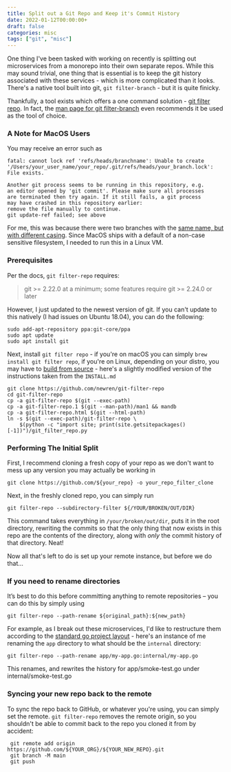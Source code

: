 ```yaml
---
title: Split out a Git Repo and Keep it's Commit History
date: 2022-01-12T00:00:00+
draft: false
categories: misc
tags: ["git", "misc"]
---
```


One thing I've been tasked with working on recently is splitting out microservices from a monorepo into their own separate repos. While this may sound trivial, one thing that is essential is to keep the git history associated with these services - which is more complicated than it looks. There's a native tool built into git, `git filter-branch` - but it is quite finicky.

Thankfully, a tool exists which offers a one command solution - [git filter repo](https://github.com/newren/git-filter-repo). In fact, the [man page for git filter-branch](https://git-scm.com/docs/git-filter-branch) even recommends it be used as the tool of choice.

### A Note for MacOS Users

You may receive an error such as 

```
fatal: cannot lock ref 'refs/heads/branchname': Unable to create '/Users/your_user_name/your_repo/.git/refs/heads/your_branch.lock': File exists.

Another git process seems to be running in this repository, e.g.
an editor opened by 'git commit'. Please make sure all processes
are terminated then try again. If it still fails, a git process
may have crashed in this repository earlier:
remove the file manually to continue.
git update-ref failed; see above
```

For me, this was because there were two branches with the [same name, but with different casing](https://github.com/newren/git-filter-repo/issues/48). Since MacOS ships with a default of a non-case sensitive filesystem, I needed to run this in a Linux VM. 

### Prerequisites

Per the docs, `git filter-repo` requires:

> git >= 2.22.0 at a minimum; some features require git >= 2.24.0 or later

However, I just updated to the newest version of git. If you can't update to this natively (I had issues on Ubuntu 18.04), you can do the following:

```
sudo add-apt-repository ppa:git-core/ppa
sudo apt update
sudo apt install git
```

Next, install `git filter repo` - if you're on macOS you can simply `brew install git filter repo`, if you're on Linux, depending on your distro, you may have to [build from source](https://github.com/newren/git-filter-repo/blob/main/INSTALL.md) - here's a slightly modified version of the instructions taken from the `INSTALL.md`

```
git clone https://github.com/newren/git-filter-repo
cd git-filter-repo
cp -a git-filter-repo $(git --exec-path)
cp -a git-filter-repo.1 $(git --man-path)/man1 && mandb
cp -a git-filter-repo.html $(git --html-path)
ln -s $(git --exec-path)/git-filter-repo \
    $(python -c "import site; print(site.getsitepackages()[-1])")/git_filter_repo.py
```

### Performing The Initial Split

First, I recommend cloning a fresh copy of your repo as we don't want to mess up any version you may actually be working in

```
git clone https://github.com/${your_repo} -o your_repo_filter_clone
```

Next, in the freshly cloned repo, you can simply run 

```
git filter-repo --subdirectory-filter ${/YOUR/BROKEN/OUT/DIR}
```

This command takes everything in `/your/broken/out/dir`, puts it in the root directory, rewriting the commits so that the only thing that now exists in this repo are the contents of the directory, along with *only* the commit history of that directory. Neat!

Now all that's left to do is set up your remote instance, but before we do that...

### If you need to rename directories

It’s best to do this before committing anything to remote repositories – you can do this by simply using 

```
git filter-repo --path-rename ${original_path}:${new_path}
```

For example, as I break out these microservices, I'd like to restructure them according to the [standard go project layout](https://github.com/golang-standards/project-layout) - here's an instance of me renaming the `app` directory to what should be the `internal` directory:

```
git filter-repo --path-rename app/my-app.go:internal/my-app.go
```

This renames, and rewrites the history for app/smoke-test.go under internal/smoke-test.go

### Syncing your new repo back to the remote 

To sync the repo back to GitHub, or whatever you're using, you can simply set the remote. `git filter-repo` removes the remote origin, so you shouldn't be able to commit back to the repo you cloned it from by accident:

```
 git remote add origin https://github.com/${YOUR_ORG}/${YOUR_NEW_REPO}.git
 git branch -M main
 git push
```
